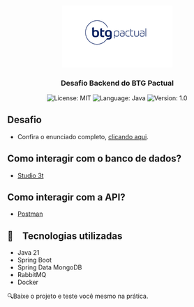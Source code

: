<p align="center" width="100%">
    <img width="50%" src="https://github.com/dayvidsonveiga/desafio-backend-btg-pactual/blob/main/images/btg-logo.jpg"> 
</p>

<h3 align="center">
  Desafio Backend do BTG Pactual
</h3>

<p align="center">

  <img alt="License: MIT" src="https://img.shields.io/badge/license-MIT-%2304D361">
  <img alt="Language: Java" src="https://img.shields.io/badge/language-java-green">
  <img alt="Version: 1.0" src="https://img.shields.io/badge/version-1.0-yellowgreen">

</p>

## Desafio

- Confira o enunciado completo, [clicando aqui](./problem.md).

## Como interagir com o banco de dados?

- [Studio 3t](https://studio3t.com/download/)

## Como interagir com a API?

- [Postman](https://www.postman.com/downloads/)

## :rocket: Tecnologias utilizadas

* Java 21
* Spring Boot
* Spring Data MongoDB
* RabbitMQ
* Docker

:mag:Baixe o projeto e teste você mesmo na prática.
